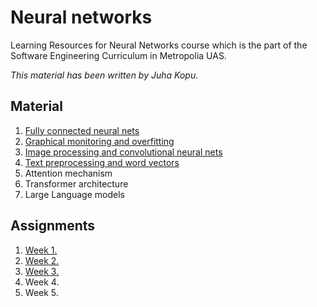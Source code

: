 # Neural networks

Learning Resources for Neural Networks course
which is the part of the Software Engineering Curriculum in Metropolia UAS.

_This material has been written by Juha Kopu._

## Material

1. [Fully connected neural nets](Fully_connected.ipynb)
2. [Graphical monitoring and overfitting](Graphical_monitoring.ipynb)
3. [Image processing and convolutional neural nets](ConvNets.ipynb)
4. [Text preprocessing and word vectors](Text_preprocessing.ipynb)
5. Attention mechanism
6. Transformer architecture
7. Large Language models


## Assignments

1. [Week 1.](Assignments/Assignment_week1.md) 
2. [Week 2.](Assignments/Assignment_week2.md) 
3. [Week 3.](Assignments/Assignment_week3.md)  
4. Week 4. 
5. Week 5.  
